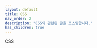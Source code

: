 ```yaml
---
layout: default
title: CSS
nav_order: 2
description: "CSS와 관련된 글을 포스팅합니다."
has_children: true
---
```

CSS